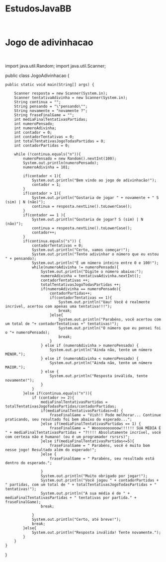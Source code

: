 # EstudosJavaBB


<br>


# Jogo de adivinhacao


<br>


import java.util.Random;
import java.util.Scanner;

public class JogoAdivinhacao {

    public static void main(String[] args) {

        Scanner resposta = new Scanner(System.in);
        Scanner tentativaAdivinha = new Scanner(System.in);
        String continua = "";
        String pensando = "\"pensando\"";
        String novamente = "novamente ?";
        String fraseFinalGame = "";
        int mediaFinalTentativasPartidas;
        int numeroPensado;
        int numeroAdivinha;
        int contador = 0;
        int contadorTentativas = 0;
        int totalTentativasJogoTodasPartidas = 0;
        int contadorPartidas = 0;

        while (!continua.equals("n")){
            numeroPensado = new Random().nextInt(100);
            System.out.println(numeroPensado);
            numeroAdivinha = 101;

            if(contador < 1){
                System.out.println("Bem vindo ao jogo de adivinhacão!");
                contador = 1;
            }
            if(contador > 1){
                System.out.println("Gostaria de jogar " + novamente + " S (sim) | N (não)");
                continua = resposta.nextLine().toLowerCase();
            }
            if(contador == 1 ){
                System.out.println("Gostaria de jogar? S (sim) | N (não)");
                continua = resposta.nextLine().toLowerCase();
                contador++;
            }
            if(continua.equals("s")) {
                contadorTentativas = 0;
                System.out.println("Certo, vamos começar!");
                System.out.println("Tente adivinhar o número que eu estou " + pensando);
                System.out.println("É um número inteiro entre 0 e 100!");
                while(numeroAdivinha != numeroPensado){
                    System.out.println("Digite o número abaixo:");
                    numeroAdivinha = tentativaAdivinha.nextInt();
                    contadorTentativas ++;
                    totalTentativasJogoTodasPartidas ++;
                    if(numeroAdivinha == numeroPensado){
                        contadorPartidas++;
                        if(contadorTentativas == 1){
                            System.out.println("Uau! Você é realmente incrível, acertou com apenas uma tentativa!!!");
                            break;
                        }else{
                            System.out.println("Parabéns, você acertou com um total de "+ contadorTentativas +" tentativas!");
                            System.out.println("O número que eu pensei foi o "+ numeroPensado);
                            break;
                        }
                    } else if (numeroAdivinha > numeroPensado) {
                        System.out.println("Ainda não, tente um número MENOR.");
                    } else if (numeroAdivinha < numeroPensado) {
                        System.out.println("Ainda não, tente um número MAIOR.");
                    } else {
                        System.out.println("Resposta inválida, tente novamente!");
                    }
                }
            }else if(continua.equals("n")){
                if (contador >= 2){
                    mediaFinalTentativasPartidas = totalTentativasJogoTodasPartidas/contadorPartidas;
                    if(mediaFinalTentativasPartidas>=8) {
                        fraseFinalGame = "Vish!! Pode melhorar... Continue praticando, seu resultado foi bem abaixo do esperado...";
                    }else if(mediaFinalTentativasPartidas == 1) {
                        fraseFinalGame = " Wooooooooooow!!!!!! SUA MÉDIA É " + mediaFinalTentativasPartidas + "?!!!! Absolutamente incrível, você com certeza não é humano! (ou é um programador rsrsrs)";
                    }else if(mediaFinalTentativasPartidas<=5){
                        fraseFinalGame = " Parabéns, você é muito bom nesse jogo! Resultado além do esperado!";
                    }else {
                        fraseFinalGame = " Parabéns, seu resultado está dentro do esperado.";

                    }
                    System.out.println("Muito obrigado por jogar!");
                    System.out.println("Você jogou " + contadorPartidas + " partidas, com um total de " + totalTentativasJogoTodasPartidas + " tentativas!");
                    System.out.println("A sua média é de " + mediaFinalTentativasPartidas + " tentativas por partida." + fraseFinalGame);
                    break;

                }
                System.out.println("Certo, até breve!");
                break;
            }else{
                System.out.println("Resposta inválida! Tente novamente.");
            }
        }
    }
}
